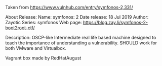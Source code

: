 Taken from https://www.vulnhub.com/entry/symfonos-2,331/ 

About Release:
    Name: symfonos: 2
    Date release: 18 Jul 2019
    Author: Zayotic
    Series: symfonos
    Web page: https://blog.zay.li/symfonos-2-boot2root-ctf/

Description:
OSCP-like Intermediate real life based machine designed to teach the importance of understanding a vulnerability. SHOULD work for both VMware and Virtualbox.

Vagrant box made by RedHatAugust

